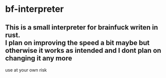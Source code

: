 # bf-interpreter
This is a small interpreter for brainfuck writen in rust. </br>
I plan on improving the speed a bit maybe but otherwise it works as intended and I dont plan on changing it any more
---
use at your own risk
